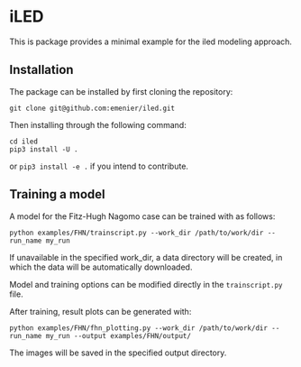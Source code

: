 # iLED

This is package provides a minimal example for the iled modeling approach.

## Installation

The package can be installed by first cloning the repository:

```
git clone git@github.com:emenier/iled.git
```

Then installing through the following command:

```
cd iled
pip3 install -U .
```

or `pip3 install -e .` if you intend to contribute.

## Training a model

A model for the Fitz-Hugh Nagomo case can be trained with as follows:

```
python examples/FHN/trainscript.py --work_dir /path/to/work/dir --run_name my_run
```

If unavailable in the specified work_dir, a data directory will be created, in which the data 
will be automatically downloaded.

Model and training options can be modified directly in the `trainscript.py` file.

After training, result plots can be generated with:

```
python examples/FHN/fhn_plotting.py --work_dir /path/to/work/dir --run_name my_run --output examples/FHN/output/
```

The images will be saved in the specified output directory.

